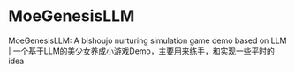 # MoeGenesisLLM
MoeGenesisLLM: A bishoujo nurturing simulation game demo based on LLM | 一个基于LLM的美少女养成小游戏Demo，主要用来练手，和实现一些平时的idea
